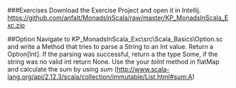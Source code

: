 ###Exercises
Download the Exercise Project and open it in Intellij.
https://github.com/anfalt/MonadsInScala/raw/master/KP_MonadsInScala_Exc.zip



##Option
Navigate to KP_MonadsInScala_Exc\src\Scala_Basics\Option.sc and write a Method that tries to parse a String to an Int value.
Return a Option[Int]. If the parsing was successful, return a the type Some, if the string was no valid int return None.
Use the your _toInt_  method in flatMap and calculate the sum by using _sum_ (http://www.scala-lang.org/api/2.12.3/scala/collection/immutable/List.html#sum:A)

